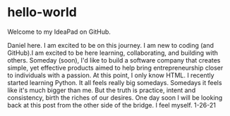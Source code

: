 # hello-world

Welcome to my IdeaPad on GitHub. 

Daniel here. I am excited to be on this journey. I am new to coding (and GitHub).I am excited to be here learning, collaborating, and building with others. Someday (soon), I'd like to build a software company that creates simple, yet effective products aimed to help bring entrepreneurship closer to individuals with a passion. At this point, I only know HTML. I recently started learning Python. It all feels really big somedays. Somedays it feels like it's much bigger than me. But the truth is practice, intent and consistency, birth the riches of our desires. One day soon I will be looking back at this post from the other side of the bridge. I feel myself. 1-26-21
